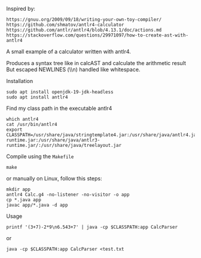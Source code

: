 Inspired by:
	
	https://gnuu.org/2009/09/18/writing-your-own-toy-compiler/
	https://github.com/shmatov/antlr4-calculator
	https://github.com/antlr/antlr4/blob/4.13.1/doc/actions.md
	https://stackoverflow.com/questions/29971097/how-to-create-ast-with-antlr4

A small example of a calculator written with antlr4.

Produces a syntax tree like in calcAST and calculate the arithmetic result
But escaped NEWLINES (\\\n) handled like whitespace.

Installation

	sudo apt install openjdk-19-jdk-headless
	sudo apt install antlr4
	
Find my class path in the executable antlr4

	which antlr4
	cat /usr/bin/antlr4
	export CLASSPATH=/usr/share/java/stringtemplate4.jar:/usr/share/java/antlr4.jar:/usr/share/java/antlr4-runtime.jar:/usr/share/java/antlr3-runtime.jar/:/usr/share/java/treelayout.jar

Compile using the `Makefile` 

    make
    
or manually on Linux, follow this steps:
	
	mkdir app
	antlr4 Calc.g4 -no-listener -no-visitor -o app
	cp *.java app
	javac app/*.java -d app 

Usage

	printf '(3+7)-2*9\n6.543+7' | java -cp $CLASSPATH:app CalcParser
	
or

    java -cp $CLASSPATH:app CalcParser <test.txt
    

